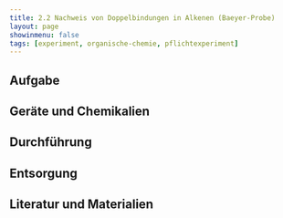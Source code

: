 ```yaml
---
title: 2.2 Nachweis von Doppelbindungen in Alkenen (Baeyer-Probe)
layout: page
showinmenu: false
tags: [experiment, organische-chemie, pflichtexperiment]
---
```


## Aufgabe

## Geräte und Chemikalien

## Durchführung

## Entsorgung

## Literatur und Materialien
